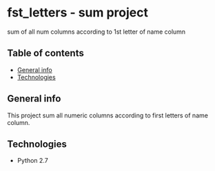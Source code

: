 # fst_letters - sum project
sum of all num columns according to 1st letter of name column

## Table of contents
* [General info](#general-info)
* [Technologies](#technologies)


## General info
This project sum all numeric columns according to first letters of name column.

## Technologies
* Python 2.7
